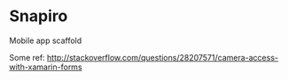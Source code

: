 # Snapiro
Mobile app scaffold

Some ref: http://stackoverflow.com/questions/28207571/camera-access-with-xamarin-forms
